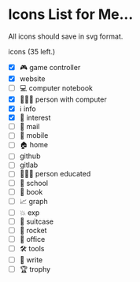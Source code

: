 # Icons List for Me...

All icons should save in svg format.

icons (35 left.)
- [x] 🎮 game controller
- [x] website
- [ ] 💻 computer notebook
- [x] 👨🏼‍💻 person with computer
- [x] ℹ info
- [x] 🌟 interest
- [ ] 📧 mail
- [ ] 📱 mobile
- [ ] 🏠 home
- [ ] github
- [ ] gitlab
- [ ] 👨🏻‍🎓 person educated
- [ ] 🏫 school
- [ ] 📖 book
- [ ] 📈 graph
- [ ] 💥 exp
- [ ] 🧳 suitcase
- [ ] 🚀 rocket
- [ ] 🏢 office
- [ ] 🛠 tools
- [ ] 📝 write
- [ ] 🏆 trophy

